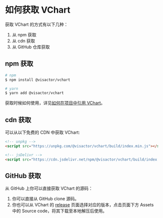 # 如何获取 VChart

获取 VChart 的方式有以下几种：

1. 从 npm 获取
2. 从 cdn 获取
3. 从 GitHub 仓库获取

## npm 获取

```bash
# npm
$ npm install @visactor/vchart

# yarn
$ yarn add @visactor/vchart
```

获取时候如何使用，详见[如何在项目中引用 VChart](./how-to-import-vchart)。

## cdn 获取

可以从以下免费的 CDN 中获取 VChart:

```html
<!-- unpkg -->
<script src="https://unpkg.com/@visactor/vchart/build/index.min.js"></script>

<!-- jsDelivr -->
<script src="https://cdn.jsdelivr.net/npm/@visactor/vchart/build/index.min.js"></script>
```

## GitHub 获取

从 GitHub 上你可以直接获取 VChart 的源码：

1. 你可以直接从 GitHub clone 源码。
2. 你也可以从 VChart 的 [release](https://github.com/VisActor/VChart/releases) 页面选择对应的版本，点击页面下方 Assets 中的 Source code，将其下载至本地解压后使用。
